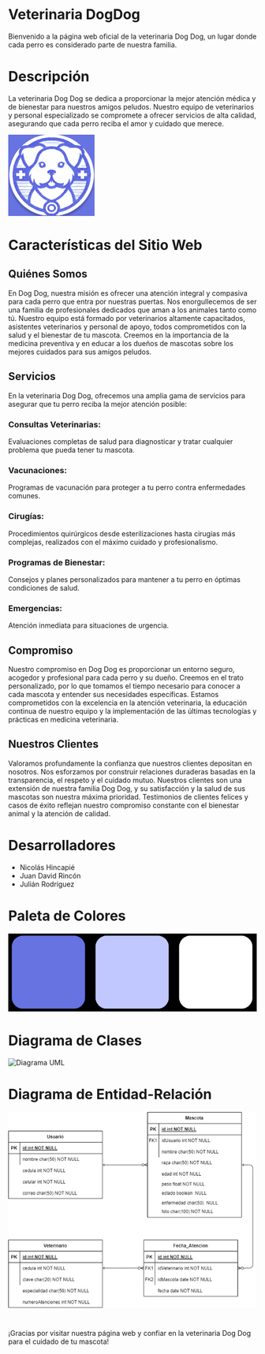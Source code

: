 # Veterinaria DogDog 

Bienvenido a la página web oficial de la veterinaria Dog Dog, un lugar donde cada perro es considerado parte de nuestra familia.

# Descripción
La veterinaria Dog Dog se dedica a proporcionar la mejor atención médica y de bienestar para nuestros amigos peludos. Nuestro equipo de veterinarios y personal especializado se compromete a ofrecer servicios de alta calidad, asegurando que cada perro reciba el amor y cuidado que merece.

![Logo](demo/src/main/resources/static/images/Logo.png)

# Características del Sitio Web
## Quiénes Somos
En Dog Dog, nuestra misión es ofrecer una atención integral y compasiva para cada perro que entra por nuestras puertas. Nos enorgullecemos de ser una familia de profesionales dedicados que aman a los animales tanto como tú. Nuestro equipo está formado por veterinarios altamente capacitados, asistentes veterinarios y personal de apoyo, todos comprometidos con la salud y el bienestar de tu mascota. Creemos en la importancia de la medicina preventiva y en educar a los dueños de mascotas sobre los mejores cuidados para sus amigos peludos.

## Servicios
En la veterinaria Dog Dog, ofrecemos una amplia gama de servicios para asegurar que tu perro reciba la mejor atención posible:

### Consultas Veterinarias: 
Evaluaciones completas de salud para diagnosticar y tratar cualquier problema que pueda tener tu mascota.
### Vacunaciones: 
Programas de vacunación para proteger a tu perro contra enfermedades comunes.
### Cirugías: 
Procedimientos quirúrgicos desde esterilizaciones hasta cirugías más complejas, realizados con el máximo cuidado y profesionalismo.
### Programas de Bienestar: 
Consejos y planes personalizados para mantener a tu perro en óptimas condiciones de salud.
### Emergencias: 
Atención inmediata para situaciones de urgencia.

## Compromiso
Nuestro compromiso en Dog Dog es proporcionar un entorno seguro, acogedor y profesional para cada perro y su dueño. Creemos en el trato personalizado, por lo que tomamos el tiempo necesario para conocer a cada mascota y entender sus necesidades específicas. Estamos comprometidos con la excelencia en la atención veterinaria, la educación continua de nuestro equipo y la implementación de las últimas tecnologías y prácticas en medicina veterinaria.

## Nuestros Clientes
Valoramos profundamente la confianza que nuestros clientes depositan en nosotros. Nos esforzamos por construir relaciones duraderas basadas en la transparencia, el respeto y el cuidado mutuo. Nuestros clientes son una extensión de nuestra familia Dog Dog, y su satisfacción y la salud de sus mascotas son nuestra máxima prioridad. Testimonios de clientes felices y casos de éxito reflejan nuestro compromiso constante con el bienestar animal y la atención de calidad.

# Desarrolladores
  
- Nicolás Hincapié
- Juan David Rincón
- Julián Rodríguez

# Paleta de Colores

![Paleta](demo/src/main/resources/static/images/paleta_colores.png)

# Diagrama de Clases

![Diagrama UML](demo/src/main/resources/static/imagesimages/UML.jpg)

# Diagrama de Entidad-Relación

![Diagrama Entidad-Relación](demo/src/main/resources/static/images/entities.jpg)

#

¡Gracias por visitar nuestra página web y confiar en la veterinaria Dog Dog para el cuidado de tu mascota!

#

